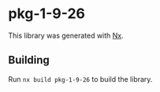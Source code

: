 # pkg-1-9-26

This library was generated with [Nx](https://nx.dev).

## Building

Run `nx build pkg-1-9-26` to build the library.

